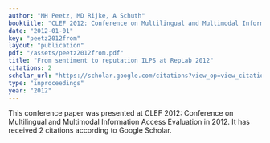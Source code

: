 ```yaml
---
author: "MH Peetz, MD Rijke, A Schuth"
booktitle: "CLEF 2012: Conference on Multilingual and Multimodal Information Access Evaluation"
date: "2012-01-01"
key: "peetz2012from"
layout: "publication"
pdf: "/assets/peetz2012from.pdf"
title: "From sentiment to reputation ILPS at RepLab 2012"
citations: 2
scholar_url: "https://scholar.google.com/citations?view_op=view_citation&hl=en&user=Y3ahb_wAAAAJ&pagesize=100&citation_for_view=Y3ahb_wAAAAJ:oNZyr7d5Mn4C"
type: "inproceedings"
year: "2012"
---
```


This conference paper was presented at CLEF 2012: Conference on Multilingual and Multimodal Information Access Evaluation in 2012. It has received 2 citations according to Google Scholar.
